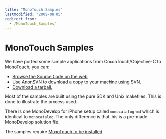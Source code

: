 ```yaml
---
title: "MonoTouch Samples"
lastmodified: '2009-08-05'
redirect_from:
  - /MonoTouch_Samples/
---
```


MonoTouch Samples
=================

We have ported some sample applications from CocoaTouch/Objective-C to [MonoTouch](/MonoTouch), you can:

-   [Browse the Source Code on the web](http://anonsvn.mono-project.com/viewvc/trunk/monotouch/samples/)
-   Use [AnonSVN](/SourceCodeRepository) to download a copy to your machine using SVN.
-   [Download a tarball.](http://www.go-mono.com/archive/monotouch-samples-2009-09-11.tar.gz)

Most of the samples are built using the pure SDK and Unix makefiles. This is done to illustrate the process used.

There is one MonoDevelop for iPhone setup called `monocatalog-md` which is identical to `monocatalog`. The only difference is that this is a pre-made MonoDevelop solution file.

The samples require [MonoTouch to be installed](/MonoTouch_Installation).

